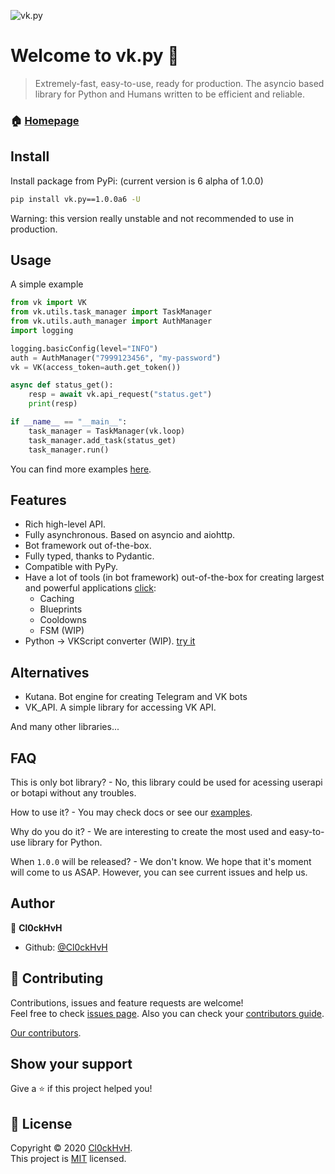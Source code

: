 ![vk.py](https://user-images.githubusercontent.com/28061158/63603699-cd51b980-c5d2-11e9-8a8f-06e1eef20afe.jpg)



# Welcome to vk.py 👋

> Extremely-fast, easy-to-use, ready for production. The asyncio based library for Python and Humans written to be efficient and reliable.



### 🏠 [Homepage](https://github.com/Cl0ckHvH/vk.py-1.0.0a6)


## Install

Install package from PyPi: (current version is 6 alpha of 1.0.0)

```sh
pip install vk.py==1.0.0a6 -U
```

Warning: this version really unstable and not recommended to use in production.


## Usage

A simple example
```python
from vk import VK
from vk.utils.task_manager import TaskManager
from vk.utils.auth_manager import AuthManager
import logging

logging.basicConfig(level="INFO")
auth = AuthManager("7999123456", "my-password")
vk = VK(access_token=auth.get_token())

async def status_get():
    resp = await vk.api_request("status.get")
    print(resp)

if __name__ == "__main__":
    task_manager = TaskManager(vk.loop)
    task_manager.add_task(status_get)
    task_manager.run()

```

You can find more examples [here](./examples).



## Features

- Rich high-level API.
- Fully asynchronous. Based on asyncio and aiohttp.
- Bot framework out of-the-box.
- Fully typed, thanks to Pydantic.
- Compatible with PyPy.
- Have a lot of tools (in bot framework) out-of-the-box for creating largest and powerful applications [click](./vk/bot_framework/addons):
    * Caching
    * Blueprints
    * Cooldowns
    * FSM (WIP)
- Python -> VKScript converter (WIP). [try it](./vk/utils/vkscript)

## Alternatives

- Kutana. Bot engine for creating Telegram and VK bots
- VK_API. A simple library for accessing VK API.

And many other libraries...


## FAQ

This is only bot library? - No, this library could be used for acessing userapi or botapi without any troubles.

How to use it? - You may check docs or see our [examples](./examples).

Why do you do it? - We are interesting to create the most used and easy-to-use library for Python.

When `1.0.0` will be released? - We don't know. We hope that it's moment will come to us ASAP. However, you can see current issues and help us.

## Author

👤 **Cl0ckHvH**

* Github: [@Cl0ckHvH](https://github.com/Cl0ckHvH)


## 🤝 Contributing

Contributions, issues and feature requests are welcome!<br />Feel free to check [issues page](https://github.com/Cl0ckHvH/vk.py-1.0.0a6/issues).
Also you can check your [contributors guide](./CONTRIBUTING.md).

[Our contributors](./CONTRIBUTORS.txt).

## Show your support

Give a ⭐️ if this project helped you!

## 📝 License

Copyright © 2020 [Cl0ckHvH](https://github.com/Cl0ckHvH).<br />
This project is [MIT](https://github.com/Cl0ckHvH/vk.py-1.0.0a6/blob/master/LICENSE) licensed.

